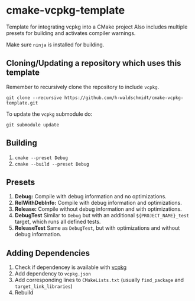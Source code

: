 # cmake-vcpkg-template
Template for integrating vcpkg into a CMake project
Also includes multiple presets for building and activates compiler warnings.

Make sure `ninja` is installed for building.

## Cloning/Updating a repository which uses this template

Remember to recursively clone the repository to include `vcpkg`.
```
git clone --recursive https://github.com/h-waldschmidt/cmake-vcpkg-template.git
```
To update the `vcpkg` submodule do:
```
git submodule update
```
## Building

1. `cmake --preset Debug`
2. `cmake --build --preset Debug`

## Presets

1. **Debug:** Compile with debug information and no optimizations.
2. **RelWithDebInfo:** Compile with debug information and optimizations.
3. **Release:** Compile without debug information and with optimizations.
4. **DebugTest** Similar to `Debug` but with an additional `${PROJECT_NAME}_test` target, which runs all defined tests.
5. **ReleaseTest** Same as `DebugTest`, but with optimizations and without debug information.

## Adding Dependencies

1. Check if dependencey is available with [vcpkg](https://vcpkg.io/en/packages)
2. Add dependency to `vcpkg.json`
3. Add corresponding lines to `CMakeLists.txt` (usually `find_package` and `target_link_libraries`)
4. Rebuild